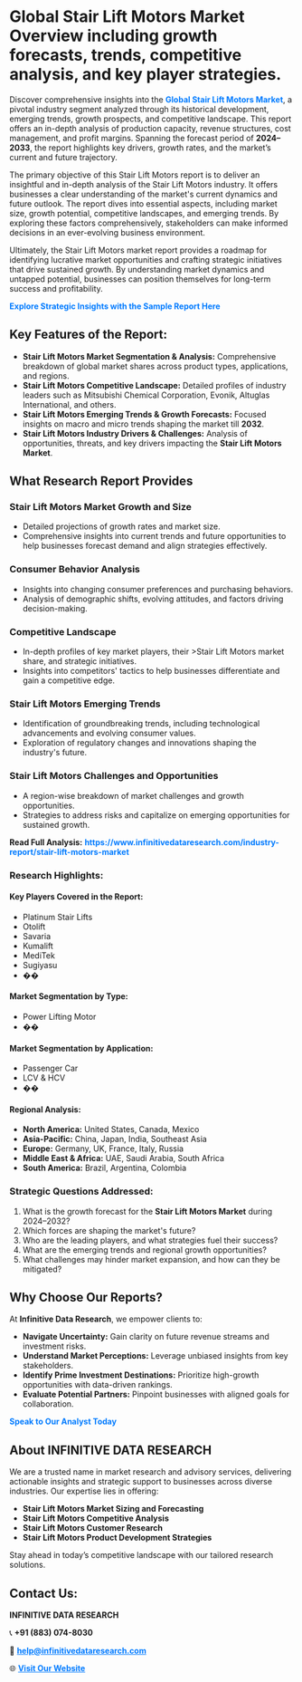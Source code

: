 <h1>Global Stair Lift Motors Market Overview including growth forecasts, trends, competitive analysis, and key player strategies.</h1>
<p>
Discover comprehensive insights into the 
<a href="https://www.infinitivedataresearch.com/industry-report/stair-lift-motors-market" rel="dofollow" style="color: #007BFF; text-decoration: none;"><strong>Global Stair Lift Motors Market</strong></a>, a pivotal industry segment analyzed through its historical development, emerging trends, growth prospects, and competitive landscape. This report offers an in-depth analysis of production capacity, revenue structures, cost management, and profit margins. Spanning the forecast period of <strong>2024–2033</strong>, the report highlights key drivers, growth rates, and the market’s current and future trajectory.
</p>
<p>
The primary objective of this Stair Lift Motors report is to deliver an insightful and in-depth analysis of the Stair Lift Motors industry. It offers businesses a clear understanding of the market's current dynamics and future outlook. The report dives into essential aspects, including market size, growth potential, competitive landscapes, and emerging trends. By exploring these factors comprehensively, stakeholders can make informed decisions in an ever-evolving business environment.
</p>
<p>
Ultimately, the Stair Lift Motors market report provides a roadmap for identifying lucrative market opportunities and crafting strategic initiatives that drive sustained growth. By understanding market dynamics and untapped potential, businesses can position themselves for long-term success and profitability.
</p>
<p>
<a href="https://www.infinitivedataresearch.com/request-sample/reportId=109337" style="color: #007BFF; text-decoration: none;"><strong>Explore Strategic Insights with the Sample Report Here</strong></a>
</p>

<h2>Key Features of the Report:</h2>
<ul>
<li><strong>Stair Lift Motors Market Segmentation & Analysis:</strong> Comprehensive breakdown of global market shares across product types, applications, and regions.</li>
<li><strong>Stair Lift Motors Competitive Landscape:</strong> Detailed profiles of industry leaders such as Mitsubishi Chemical Corporation, Evonik, Altuglas International, and others.</li>
<li><strong>Stair Lift Motors Emerging Trends & Growth Forecasts:</strong> Focused insights on macro and micro trends shaping the market till <strong>2032</strong>.</li>
<li><strong>Stair Lift Motors Industry Drivers & Challenges:</strong> Analysis of opportunities, threats, and key drivers impacting the <strong>Stair Lift Motors Market</strong>.</li>
</ul>

<h2>What Research Report Provides</h2>
<h3>Stair Lift Motors Market Growth and Size</h3>
<ul>
<li>Detailed projections of growth rates and market size.</li>
<li>Comprehensive insights into current trends and future opportunities to help businesses forecast demand and align strategies effectively.</li>
</ul>

<h3>Consumer Behavior Analysis</h3>
<ul>
<li>Insights into changing consumer preferences and purchasing behaviors.</li>
<li>Analysis of demographic shifts, evolving attitudes, and factors driving decision-making.</li>
</ul>

<h3>Competitive Landscape</h3>
<ul>
<li>In-depth profiles of key market players, their >Stair Lift Motors market share, and strategic initiatives.</li>
<li>Insights into competitors' tactics to help businesses differentiate and gain a competitive edge.</li>
</ul>

<h3>Stair Lift Motors Emerging Trends</h3>
<ul>
<li>Identification of groundbreaking trends, including technological advancements and evolving consumer values.</li>
<li>Exploration of regulatory changes and innovations shaping the industry's future.</li>
</ul>

<h3>Stair Lift Motors Challenges and Opportunities</h3>
<ul>
<li>A region-wise breakdown of market challenges and growth opportunities.</li>
<li>Strategies to address risks and capitalize on emerging opportunities for sustained growth.</li>
</ul>
<p><strong>Read Full Analysis:</strong> <a href="https://www.infinitivedataresearch.com/industry-report/stair-lift-motors-market" rel="dofollow" style="color: #007BFF; text-decoration: none;"><strong>https://www.infinitivedataresearch.com/industry-report/stair-lift-motors-market</strong></a></p>
<h3>Research Highlights:</h3>
<h4>Key Players Covered in the Report:</h4>
<ul><li>Platinum Stair Lifts</li><li>Otolift</li><li>Savaria</li><li>Kumalift</li><li>MediTek</li><li>Sugiyasu</li><li>��</li></ul>
<h4>Market Segmentation by Type:</h4>
<ul><li>Power Lifting Motor</li><li>��</li></ul>
<h4>Market Segmentation by Application:</h4>
<ul><li>Passenger Car</li><li>LCV &amp; HCV</li><li>��</li></ul>

<h4>Regional Analysis:</h4>
<ul>
<li><strong>North America:</strong> United States, Canada, Mexico</li>
<li><strong>Asia-Pacific:</strong> China, Japan, India, Southeast Asia</li>
<li><strong>Europe:</strong> Germany, UK, France, Italy, Russia</li>
<li><strong>Middle East & Africa:</strong> UAE, Saudi Arabia, South Africa</li>
<li><strong>South America:</strong> Brazil, Argentina, Colombia</li>
</ul>

<h3>Strategic Questions Addressed:</h3>
<ol>
<li>What is the growth forecast for the <strong>Stair Lift Motors Market</strong> during 2024–2032?</li>
<li>Which forces are shaping the market's future?</li>
<li>Who are the leading players, and what strategies fuel their success?</li>
<li>What are the emerging trends and regional growth opportunities?</li>
<li>What challenges may hinder market expansion, and how can they be mitigated?</li>
</ol>

<h2>Why Choose Our Reports?</h2>
<p>At <strong>Infinitive Data Research</strong>, we empower clients to:</p>
<ul>
<li><strong>Navigate Uncertainty:</strong> Gain clarity on future revenue streams and investment risks.</li>
<li><strong>Understand Market Perceptions:</strong> Leverage unbiased insights from key stakeholders.</li>
<li><strong>Identify Prime Investment Destinations:</strong> Prioritize high-growth opportunities with data-driven rankings.</li>
<li><strong>Evaluate Potential Partners:</strong> Pinpoint businesses with aligned goals for collaboration.</li>
</ul>
<p><a href="https://www.infinitivedataresearch.com/industry-report/stair-lift-motors-market" rel="dofollow" style="color: #007BFF; text-decoration: none;"><strong>Speak to Our Analyst Today</strong></a></p>

<h2>About INFINITIVE DATA RESEARCH</h2>
<p>We are a trusted name in market research and advisory services, delivering actionable insights and strategic support to businesses across diverse industries. Our expertise lies in offering:</p>
<ul>
<li><strong>Stair Lift Motors Market Sizing and Forecasting</strong></li>
<li><strong>Stair Lift Motors Competitive Analysis</strong></li>
<li><strong>Stair Lift Motors Customer Research</strong></li>
<li><strong>Stair Lift Motors Product Development Strategies</strong></li>
</ul>
<p>Stay ahead in today’s competitive landscape with our tailored research solutions.</p>

<h2>Contact Us:</h2>
<p><strong>INFINITIVE DATA RESEARCH</strong></p>
<p>📞 <strong>+91 (883) 074-8030</strong></p>
<p>📧 <strong><a href="mailto:help@infinitivedataresearch.com" style="color: #007BFF;">help@infinitivedataresearch.com</a></strong></p>
<p>🌐 <strong><a href="https://www.infinitivedataresearch.com" rel="dofollow" style="color: #007BFF;">Visit Our Website</a></strong></p>